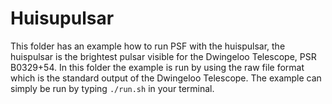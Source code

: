 # Huisupulsar

This folder has an example how to run PSF with the huispulsar,
the huispulsar is the brightest pulsar visible for the Dwingeloo
Telescope, PSR B0329+54. In this folder the example is run by 
using the raw file format which is the standard output of the 
Dwingeloo Telescope. The example can simply be run by
typing `./run.sh` in your terminal.
